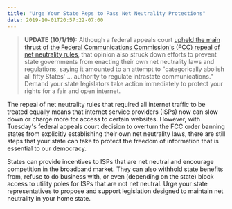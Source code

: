 ```yaml
---
title: "Urge Your State Reps to Pass Net Neutrality Protections"
date: 2019-10-01T20:57:22-07:00
---
```

>**UPDATE (10/1/19):** Although a federal appeals court [upheld the main thrust of the Federal Communications Commission's (FCC) repeal of net neutrality rules,](https://www.washingtonpost.com/technology/2019/10/01/appeals-court-upholds-trump-administrations-cancelling-net-neutrality-rules/) that opinion also struck down efforts to prevent state governments from enacting their own net neutrality laws and regulations, saying it amounted to an attempt to "categorically abolish all fifty States' ... authority to regulate intrastate communications." Demand your state legislators take action immediately to protect your rights for a fair and open internet.

The repeal of net neutrality rules that required all internet traffic to be treated equally means that internet service providers (ISPs) now can slow down or charge more for access to certain websites. However, with Tuesday's federal appeals court decision to overturn the FCC order banning states from explicitly establishing their own net neutrality laws, there are still steps that your state can take to protect the freedom of information that is essential to our democracy. 

States can provide incentives to ISPs that are net neutral and encourage competition in the broadband market. They can also withhold state benefits from, refuse to do business with, or even (depending on the state) block access to utility poles for ISPs that are not net neutral. Urge your state representatives to propose and support legislation designed to maintain net neutrality in your home state. 
